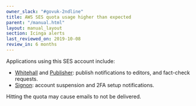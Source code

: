 ```yaml
---
owner_slack: "#govuk-2ndline"
title: AWS SES quota usage higher than expected
parent: "/manual.html"
layout: manual_layout
section: Icinga alerts
last_reviewed_on: 2019-10-08
review_in: 6 months
---
```


Applications using this SES account include:

* [Whitehall][] and [Publisher][]: publish notifications to editors, and
  fact-check requests.
* [Signon][]: account suspension and 2FA setup notifications.

Hitting the quota may cause emails to not be delivered.

[Whitehall]: /apps/whitehall.html
[Publisher]: /apps/publisher.html
[Signon]: /apps/signon.html
